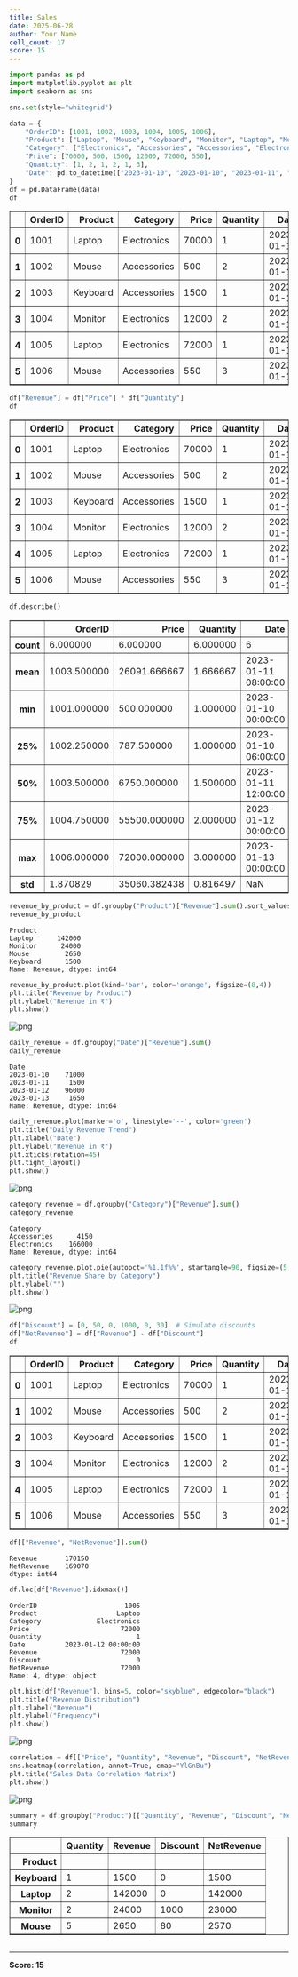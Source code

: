 ```yaml
---
title: Sales
date: 2025-06-28
author: Your Name
cell_count: 17
score: 15
---
```


```python
import pandas as pd
import matplotlib.pyplot as plt
import seaborn as sns

sns.set(style="whitegrid")

```


```python
data = {
    "OrderID": [1001, 1002, 1003, 1004, 1005, 1006],
    "Product": ["Laptop", "Mouse", "Keyboard", "Monitor", "Laptop", "Mouse"],
    "Category": ["Electronics", "Accessories", "Accessories", "Electronics", "Electronics", "Accessories"],
    "Price": [70000, 500, 1500, 12000, 72000, 550],
    "Quantity": [1, 2, 1, 2, 1, 3],
    "Date": pd.to_datetime(["2023-01-10", "2023-01-10", "2023-01-11", "2023-01-12", "2023-01-12", "2023-01-13"])
}
df = pd.DataFrame(data)
df

```




<div>
<style scoped>
    .dataframe tbody tr th:only-of-type {
        vertical-align: middle;
    }

    .dataframe tbody tr th {
        vertical-align: top;
    }

    .dataframe thead th {
        text-align: right;
    }
</style>
<table border="1" class="dataframe">
  <thead>
    <tr style="text-align: right;">
      <th></th>
      <th>OrderID</th>
      <th>Product</th>
      <th>Category</th>
      <th>Price</th>
      <th>Quantity</th>
      <th>Date</th>
    </tr>
  </thead>
  <tbody>
    <tr>
      <th>0</th>
      <td>1001</td>
      <td>Laptop</td>
      <td>Electronics</td>
      <td>70000</td>
      <td>1</td>
      <td>2023-01-10</td>
    </tr>
    <tr>
      <th>1</th>
      <td>1002</td>
      <td>Mouse</td>
      <td>Accessories</td>
      <td>500</td>
      <td>2</td>
      <td>2023-01-10</td>
    </tr>
    <tr>
      <th>2</th>
      <td>1003</td>
      <td>Keyboard</td>
      <td>Accessories</td>
      <td>1500</td>
      <td>1</td>
      <td>2023-01-11</td>
    </tr>
    <tr>
      <th>3</th>
      <td>1004</td>
      <td>Monitor</td>
      <td>Electronics</td>
      <td>12000</td>
      <td>2</td>
      <td>2023-01-12</td>
    </tr>
    <tr>
      <th>4</th>
      <td>1005</td>
      <td>Laptop</td>
      <td>Electronics</td>
      <td>72000</td>
      <td>1</td>
      <td>2023-01-12</td>
    </tr>
    <tr>
      <th>5</th>
      <td>1006</td>
      <td>Mouse</td>
      <td>Accessories</td>
      <td>550</td>
      <td>3</td>
      <td>2023-01-13</td>
    </tr>
  </tbody>
</table>
</div>




```python
df["Revenue"] = df["Price"] * df["Quantity"]
df

```




<div>
<style scoped>
    .dataframe tbody tr th:only-of-type {
        vertical-align: middle;
    }

    .dataframe tbody tr th {
        vertical-align: top;
    }

    .dataframe thead th {
        text-align: right;
    }
</style>
<table border="1" class="dataframe">
  <thead>
    <tr style="text-align: right;">
      <th></th>
      <th>OrderID</th>
      <th>Product</th>
      <th>Category</th>
      <th>Price</th>
      <th>Quantity</th>
      <th>Date</th>
      <th>Revenue</th>
    </tr>
  </thead>
  <tbody>
    <tr>
      <th>0</th>
      <td>1001</td>
      <td>Laptop</td>
      <td>Electronics</td>
      <td>70000</td>
      <td>1</td>
      <td>2023-01-10</td>
      <td>70000</td>
    </tr>
    <tr>
      <th>1</th>
      <td>1002</td>
      <td>Mouse</td>
      <td>Accessories</td>
      <td>500</td>
      <td>2</td>
      <td>2023-01-10</td>
      <td>1000</td>
    </tr>
    <tr>
      <th>2</th>
      <td>1003</td>
      <td>Keyboard</td>
      <td>Accessories</td>
      <td>1500</td>
      <td>1</td>
      <td>2023-01-11</td>
      <td>1500</td>
    </tr>
    <tr>
      <th>3</th>
      <td>1004</td>
      <td>Monitor</td>
      <td>Electronics</td>
      <td>12000</td>
      <td>2</td>
      <td>2023-01-12</td>
      <td>24000</td>
    </tr>
    <tr>
      <th>4</th>
      <td>1005</td>
      <td>Laptop</td>
      <td>Electronics</td>
      <td>72000</td>
      <td>1</td>
      <td>2023-01-12</td>
      <td>72000</td>
    </tr>
    <tr>
      <th>5</th>
      <td>1006</td>
      <td>Mouse</td>
      <td>Accessories</td>
      <td>550</td>
      <td>3</td>
      <td>2023-01-13</td>
      <td>1650</td>
    </tr>
  </tbody>
</table>
</div>




```python
df.describe()

```




<div>
<style scoped>
    .dataframe tbody tr th:only-of-type {
        vertical-align: middle;
    }

    .dataframe tbody tr th {
        vertical-align: top;
    }

    .dataframe thead th {
        text-align: right;
    }
</style>
<table border="1" class="dataframe">
  <thead>
    <tr style="text-align: right;">
      <th></th>
      <th>OrderID</th>
      <th>Price</th>
      <th>Quantity</th>
      <th>Date</th>
      <th>Revenue</th>
    </tr>
  </thead>
  <tbody>
    <tr>
      <th>count</th>
      <td>6.000000</td>
      <td>6.000000</td>
      <td>6.000000</td>
      <td>6</td>
      <td>6.000000</td>
    </tr>
    <tr>
      <th>mean</th>
      <td>1003.500000</td>
      <td>26091.666667</td>
      <td>1.666667</td>
      <td>2023-01-11 08:00:00</td>
      <td>28358.333333</td>
    </tr>
    <tr>
      <th>min</th>
      <td>1001.000000</td>
      <td>500.000000</td>
      <td>1.000000</td>
      <td>2023-01-10 00:00:00</td>
      <td>1000.000000</td>
    </tr>
    <tr>
      <th>25%</th>
      <td>1002.250000</td>
      <td>787.500000</td>
      <td>1.000000</td>
      <td>2023-01-10 06:00:00</td>
      <td>1537.500000</td>
    </tr>
    <tr>
      <th>50%</th>
      <td>1003.500000</td>
      <td>6750.000000</td>
      <td>1.500000</td>
      <td>2023-01-11 12:00:00</td>
      <td>12825.000000</td>
    </tr>
    <tr>
      <th>75%</th>
      <td>1004.750000</td>
      <td>55500.000000</td>
      <td>2.000000</td>
      <td>2023-01-12 00:00:00</td>
      <td>58500.000000</td>
    </tr>
    <tr>
      <th>max</th>
      <td>1006.000000</td>
      <td>72000.000000</td>
      <td>3.000000</td>
      <td>2023-01-13 00:00:00</td>
      <td>72000.000000</td>
    </tr>
    <tr>
      <th>std</th>
      <td>1.870829</td>
      <td>35060.382438</td>
      <td>0.816497</td>
      <td>NaN</td>
      <td>34178.361820</td>
    </tr>
  </tbody>
</table>
</div>




```python
revenue_by_product = df.groupby("Product")["Revenue"].sum().sort_values(ascending=False)
revenue_by_product

```




    Product
    Laptop      142000
    Monitor      24000
    Mouse         2650
    Keyboard      1500
    Name: Revenue, dtype: int64




```python
revenue_by_product.plot(kind='bar', color='orange', figsize=(8,4))
plt.title("Revenue by Product")
plt.ylabel("Revenue in ₹")
plt.show()

```


    
![png](/pynotes/images/sales_5_0.png)
    



```python
daily_revenue = df.groupby("Date")["Revenue"].sum()
daily_revenue

```




    Date
    2023-01-10    71000
    2023-01-11     1500
    2023-01-12    96000
    2023-01-13     1650
    Name: Revenue, dtype: int64




```python
daily_revenue.plot(marker='o', linestyle='--', color='green')
plt.title("Daily Revenue Trend")
plt.xlabel("Date")
plt.ylabel("Revenue in ₹")
plt.xticks(rotation=45)
plt.tight_layout()
plt.show()

```


    
![png](/pynotes/images/sales_7_0.png)
    



```python
category_revenue = df.groupby("Category")["Revenue"].sum()
category_revenue

```




    Category
    Accessories      4150
    Electronics    166000
    Name: Revenue, dtype: int64




```python
category_revenue.plot.pie(autopct='%1.1f%%', startangle=90, figsize=(5,5))
plt.title("Revenue Share by Category")
plt.ylabel("")
plt.show()

```


    
![png](/pynotes/images/sales_9_0.png)
    



```python
df["Discount"] = [0, 50, 0, 1000, 0, 30]  # Simulate discounts
df["NetRevenue"] = df["Revenue"] - df["Discount"]
df

```




<div>
<style scoped>
    .dataframe tbody tr th:only-of-type {
        vertical-align: middle;
    }

    .dataframe tbody tr th {
        vertical-align: top;
    }

    .dataframe thead th {
        text-align: right;
    }
</style>
<table border="1" class="dataframe">
  <thead>
    <tr style="text-align: right;">
      <th></th>
      <th>OrderID</th>
      <th>Product</th>
      <th>Category</th>
      <th>Price</th>
      <th>Quantity</th>
      <th>Date</th>
      <th>Revenue</th>
      <th>Discount</th>
      <th>NetRevenue</th>
    </tr>
  </thead>
  <tbody>
    <tr>
      <th>0</th>
      <td>1001</td>
      <td>Laptop</td>
      <td>Electronics</td>
      <td>70000</td>
      <td>1</td>
      <td>2023-01-10</td>
      <td>70000</td>
      <td>0</td>
      <td>70000</td>
    </tr>
    <tr>
      <th>1</th>
      <td>1002</td>
      <td>Mouse</td>
      <td>Accessories</td>
      <td>500</td>
      <td>2</td>
      <td>2023-01-10</td>
      <td>1000</td>
      <td>50</td>
      <td>950</td>
    </tr>
    <tr>
      <th>2</th>
      <td>1003</td>
      <td>Keyboard</td>
      <td>Accessories</td>
      <td>1500</td>
      <td>1</td>
      <td>2023-01-11</td>
      <td>1500</td>
      <td>0</td>
      <td>1500</td>
    </tr>
    <tr>
      <th>3</th>
      <td>1004</td>
      <td>Monitor</td>
      <td>Electronics</td>
      <td>12000</td>
      <td>2</td>
      <td>2023-01-12</td>
      <td>24000</td>
      <td>1000</td>
      <td>23000</td>
    </tr>
    <tr>
      <th>4</th>
      <td>1005</td>
      <td>Laptop</td>
      <td>Electronics</td>
      <td>72000</td>
      <td>1</td>
      <td>2023-01-12</td>
      <td>72000</td>
      <td>0</td>
      <td>72000</td>
    </tr>
    <tr>
      <th>5</th>
      <td>1006</td>
      <td>Mouse</td>
      <td>Accessories</td>
      <td>550</td>
      <td>3</td>
      <td>2023-01-13</td>
      <td>1650</td>
      <td>30</td>
      <td>1620</td>
    </tr>
  </tbody>
</table>
</div>




```python
df[["Revenue", "NetRevenue"]].sum()

```




    Revenue       170150
    NetRevenue    169070
    dtype: int64




```python
df.loc[df["Revenue"].idxmax()]

```




    OrderID                      1005
    Product                    Laptop
    Category              Electronics
    Price                       72000
    Quantity                        1
    Date          2023-01-12 00:00:00
    Revenue                     72000
    Discount                        0
    NetRevenue                  72000
    Name: 4, dtype: object




```python
plt.hist(df["Revenue"], bins=5, color="skyblue", edgecolor="black")
plt.title("Revenue Distribution")
plt.xlabel("Revenue")
plt.ylabel("Frequency")
plt.show()

```


    
![png](/pynotes/images/sales_13_0.png)
    



```python
correlation = df[["Price", "Quantity", "Revenue", "Discount", "NetRevenue"]].corr()
sns.heatmap(correlation, annot=True, cmap="YlGnBu")
plt.title("Sales Data Correlation Matrix")
plt.show()

```


    
![png](/pynotes/images/sales_14_0.png)
    



```python
summary = df.groupby("Product")[["Quantity", "Revenue", "Discount", "NetRevenue"]].sum()
summary

```




<div>
<style scoped>
    .dataframe tbody tr th:only-of-type {
        vertical-align: middle;
    }

    .dataframe tbody tr th {
        vertical-align: top;
    }

    .dataframe thead th {
        text-align: right;
    }
</style>
<table border="1" class="dataframe">
  <thead>
    <tr style="text-align: right;">
      <th></th>
      <th>Quantity</th>
      <th>Revenue</th>
      <th>Discount</th>
      <th>NetRevenue</th>
    </tr>
    <tr>
      <th>Product</th>
      <th></th>
      <th></th>
      <th></th>
      <th></th>
    </tr>
  </thead>
  <tbody>
    <tr>
      <th>Keyboard</th>
      <td>1</td>
      <td>1500</td>
      <td>0</td>
      <td>1500</td>
    </tr>
    <tr>
      <th>Laptop</th>
      <td>2</td>
      <td>142000</td>
      <td>0</td>
      <td>142000</td>
    </tr>
    <tr>
      <th>Monitor</th>
      <td>2</td>
      <td>24000</td>
      <td>1000</td>
      <td>23000</td>
    </tr>
    <tr>
      <th>Mouse</th>
      <td>5</td>
      <td>2650</td>
      <td>80</td>
      <td>2570</td>
    </tr>
  </tbody>
</table>
</div>




```python

```


---
**Score: 15**
